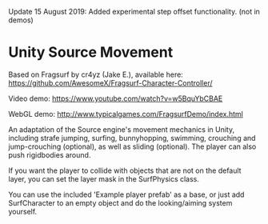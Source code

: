 Update 15 August 2019: Added experimental step offset functionality. (not in demos)

# Unity Source Movement
Based on Fragsurf by cr4yz (Jake E.), available here: https://github.com/AwesomeX/Fragsurf-Character-Controller/

Video demo: https://www.youtube.com/watch?v=w5BquYbCBAE

WebGL demo: http://www.typicalgames.com/FragsurfDemo/index.html


An adaptation of the Source engine's movement mechanics in Unity, including strafe jumping, surfing, bunnyhopping, swimming, crouching and jump-crouching (optional), as well as sliding (optional). The player can also push rigidbodies around.

If you want the player to collide with objects that are not on the default layer, you can set the layer mask in the SurfPhysics class.

You can use the included 'Example player prefab' as a base, or just add SurfCharacter to an empty object and do the looking/aiming system yourself.
